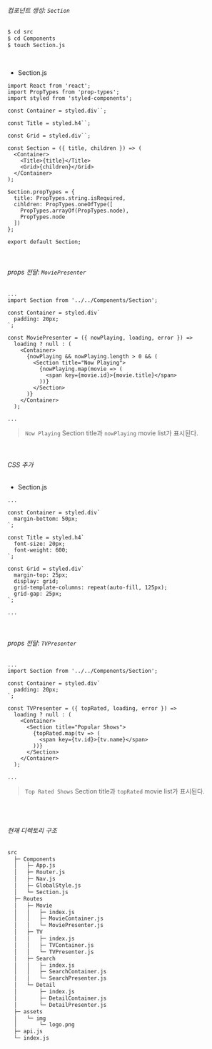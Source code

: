 ###### 컴포넌트 생성: `Section`

```bash
$ cd src
$ cd Components
$ touch Section.js
```

<br>

- Section.js

```react
import React from 'react';
import PropTypes from 'prop-types';
import styled from 'styled-components';

const Container = styled.div``;

const Title = styled.h4``;

const Grid = styled.div``;

const Section = ({ title, children }) => (
  <Container>
    <Title>{title}</Title>
    <Grid>{children}</Grid>
  </Container>
);

Section.propTypes = {
  title: PropTypes.string.isRequired,
  cihldren: PropTypes.oneOfType([
    PropTypes.arrayOf(PropTypes.node),
    PropTypes.node
  ])
};

export default Section;
```

<br>

###### props 전달: `MoviePresenter`

```react
...
import Section from '../../Components/Section';

const Container = styled.div`
  padding: 20px;
`;

const MoviePresenter = ({ nowPlaying, loading, error }) =>
  loading ? null : (
    <Container>
      {nowPlaying && nowPlaying.length > 0 && (
        <Section title="Now Playing">
          {nowPlaying.map(movie => (
            <span key={movie.id}>{movie.title}</span>
          ))}
        </Section>
      )}
    </Container>
  );

...
```

> `Now Playing` Section title과 `nowPlaying` movie list가 표시된다.

<br>

###### CSS 추가

- Section.js

```react
...

const Container = styled.div`
  margin-bottom: 50px;
`;

const Title = styled.h4`
  font-size: 20px;
  font-weight: 600;
`;

const Grid = styled.div`
  margin-top: 25px;
  display: grid;
  grid-template-columns: repeat(auto-fill, 125px);
  grid-gap: 25px;
`;

...
```

<br>

###### props 전달: `TVPresenter`

```react
...
import Section from '../../Components/Section';

const Container = styled.div`
  padding: 20px;
`;

const TVPresenter = ({ topRated, loading, error }) =>
  loading ? null : (
    <Container>
      <Section title="Popular Shows">
        {topRated.map(tv => (
          <span key={tv.id}>{tv.name}</span>
        ))}
      </Section>
    </Container>
  );

...
```

> `Top Rated Shows` Section title과 `topRated` movie list가 표시된다.

<br>

<br>

###### 현재 디렉토리 구조

```bash
src
  ├─ Components
  │   ├─ App.js
  │   ├─ Router.js
  │   ├─ Nav.js
  │   ├─ GlobalStyle.js
  │   └─ Section.js
  ├─ Routes
  │   ├─ Movie
  │   │   ├─ index.js
  │   │   ├─ MovieContainer.js
  │   │   └─ MoviePresenter.js
  │   ├─ TV
  │   │   ├─ index.js
  │   │   ├─ TVContainer.js
  │   │   └─ TVPresenter.js
  │   ├─ Search
  │   │   ├─ index.js
  │   │   ├─ SearchContainer.js
  │   │   └─ SearchPresenter.js
  │   └─ Detail
  │       ├─ index.js
  │       ├─ DetailContainer.js
  │       └─ DetailPresenter.js
  ├─ assets
  │   └─ img
  │       └─ logo.png
  ├─ api.js
  └─ index.js
```

<br>

<br>